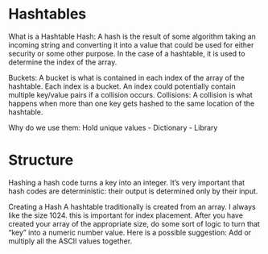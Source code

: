 # Hashtables
What is a Hashtable
Hash: A hash is the result of some algorithm taking an incoming string and converting it into a value that could be used for either security or some other purpose. In the case of a hashtable, it is used to determine the index of the array.

Buckets: A bucket is what is contained in each index of the array of the hashtable. Each index is a bucket. An index could potentially contain multiple key/value pairs if a collision occurs. Collisions: A collision is what happens when more than one key gets hashed to the same location of the hashtable.

Why do we use them: Hold unique values - Dictionary - Library

# Structure
Hashing
a hash code turns a key into an integer. It’s very important that hash codes are deterministic: their output is determined only by their input.

Creating a Hash
A hashtable traditionally is created from an array. I always like the size 1024. this is important for index placement. After you have created your array of the appropriate size, do some sort of logic to turn that “key” into a numeric number value. Here is a possible suggestion:
Add or multiply all the ASCII values together.